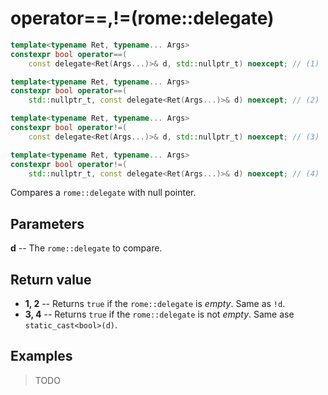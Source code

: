 # **operator==,!=**(rome::delegate)

```cpp
template<typename Ret, typename... Args>
constexpr bool operator==(
    const delegate<Ret(Args...)>& d, std::nullptr_t) noexcept; // (1)

template<typename Ret, typename... Args>
constexpr bool operator==(
    std::nullptr_t, const delegate<Ret(Args...)>& d) noexcept; // (2)

template<typename Ret, typename... Args>
constexpr bool operator!=(
    const delegate<Ret(Args...)>& d, std::nullptr_t) noexcept; // (3)

template<typename Ret, typename... Args>
constexpr bool operator!=(
    std::nullptr_t, const delegate<Ret(Args...)>& d) noexcept; // (4)
```

Compares a `rome::delegate` with null pointer.

## Parameters

**d** -- The `rome::delegate` to compare.

## Return value

- **1, 2** -- Returns `true` if the `rome::delegate` is _empty_. Same as `!d`.
- **3, 4** -- Returns `true` if the `rome::delegate` is not _empty_. Same ase `static_cast<bool>(d)`.

## Examples

> TODO
